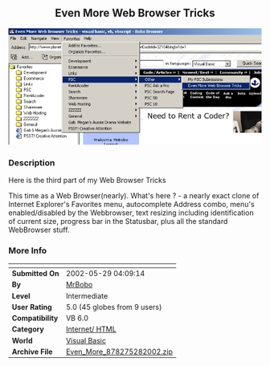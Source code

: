 ﻿<div align="center">

## Even More Web Browser Tricks

<img src="PIC200222534151880.gif">
</div>

### Description

Here is the third part of my Web Browser Tricks

This time as a Web Browser(nearly). What's here ? - a nearly exact clone of Internet Explorer's Favorites menu, autocomplete Address combo, menu's enabled/disabled by the Webbrowser, text resizing including identification of current size, progress bar in the Statusbar, plus all the standard WebBrowser stuff.
 
### More Info
 


<span>             |<span>
---                |---
**Submitted On**   |2002-05-29 04:09:14
**By**             |[MrBobo](https://github.com/Planet-Source-Code/PSCIndex/blob/master/ByAuthor/mrbobo.md)
**Level**          |Intermediate
**User Rating**    |5.0 (45 globes from 9 users)
**Compatibility**  |VB 6\.0
**Category**       |[Internet/ HTML](https://github.com/Planet-Source-Code/PSCIndex/blob/master/ByCategory/internet-html__1-34.md)
**World**          |[Visual Basic](https://github.com/Planet-Source-Code/PSCIndex/blob/master/ByWorld/visual-basic.md)
**Archive File**   |[Even\_More\_878275282002\.zip](https://github.com/Planet-Source-Code/mrbobo-even-more-web-browser-tricks__1-32104/archive/master.zip)








